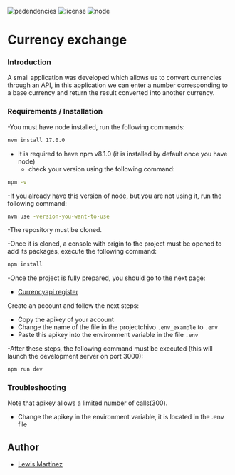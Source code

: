![pedendencies](https://img.shields.io/badge/dependencies-recent-brightgreen) ![license](https://img.shields.io/badge/license-MIT-green) ![node](https://img.shields.io/badge/node-%3E%3D17.0.0-brightgreen)

# Currency exchange

### Introduction

A small application was developed which allows us to convert currencies through an API, in this application we can enter a number corresponding to a base currency and return the result converted into another currency.

### Requirements / Installation

-You must have node installed, run the following commands:
```bash
nvm install 17.0.0
```

- It is required to have npm v8.1.0 (it is installed by default once you have node)
  * check your version using the  following command:
 ```bash
 npm -v
 ```

-If you already have this version of node, but you are not using it, run the following command:
```bash
nvm use -version-you-want-to-use
```

-The repository must be cloned.

-Once it is cloned, a console with origin to the project must be opened to add its packages, execute the following command:
 ```bash
 npm install
 ```

-Once the project is fully prepared, you should go to the next page:
- [Currencyapi register](https://app.currencyapi.com/register)

Create an account and follow the next steps:
* Copy the apikey of your account
* Change the name of the file in the projectchivo ```.env_example``` to ```.env```
* Paste this apikey into the environment variable in the file ```.env ```

-After these steps, the following command must be executed (this will launch the development server on port 3000):
```bash
npm run dev
```

### Troubleshooting

Note that apikey allows a limited number of calls(300).
* Change the apikey in the environment variable, it is located in the .env file

## Author
- [Lewis Martinez](https://github.com/lewismartineza)
